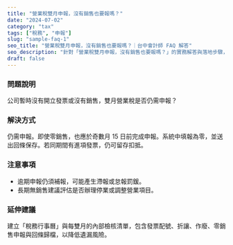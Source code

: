 ```yaml
---
title: "營業稅雙月申報，沒有銷售也要報嗎？"
date: "2024-07-02"
category: "tax"
tags: ["稅務", "申報"]
slug: "sample-faq-1"
seo_title: "營業稅雙月申報，沒有銷售也要報嗎？｜台中會計師 FAQ 解答"
seo_description: "針對「營業稅雙月申報，沒有銷售也要報嗎？」的實務解答與落地步驟，由霍爾果斯會計師事務所整理。"
draft: false
---
```



### 問題說明
公司暫時沒有開立發票或沒有銷售，雙月營業稅是否仍需申報？

### 解決方式
仍需申報。即使零銷售，也應於奇數月 15 日前完成申報。系統中填報為零，並送出回條保存。若同期間有進項發票，仍可留存扣抵。

### 注意事項
- 逾期申報仍須補報，可能產生滯報或怠報罰鍰。
- 長期無銷售建議評估是否辦理停業或調整營業項目。

### 延伸建議
建立「稅務行事曆」與每雙月的內部檢核清單，包含發票配號、折讓、作廢、零銷售申報與回條歸檔，以降低遺漏風險。


